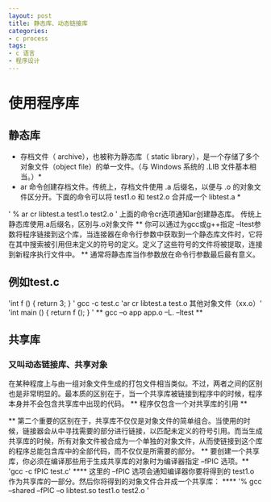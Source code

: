 ```yaml
---
layout: post
title: 静态库、动态链接库
categories:
- c process
tags:
- c 语言
- 程序设计
---
```

# 使用程序库
## 静态库

* 存档文件（ archive），也被称为静态库（ static library），是一个存储了多个对象文件（object file）的单一文件。（与 Windows 系统的 .LIB 文件基本相当。）*
* ar 命令创建存档文件。传统上，存档文件使用 .a 后缀名，以便与 .o 的对象文件区分开。下面的命令可以将 test1.o 和 test2.o 合并成一个 libtest.a *

' % ar cr libtest.a test1.o test2.o '
上面的命令cr选项通知ar创建静态库。
传统上静态库使用.a后缀名，区别与.o对象文件
** 你可以通过为gcc或g++指定 –ltest参数将程序链接到这个库，当连接器在命令行参数中获取到一个静态库文件时，它将在其中搜索被引用但未定义的符号的定义。定义了这些符号的文件将被提取，连接到新程序执行文件中。
** 通常将静态库当作参数放在命令行参数最后最有意义。
## 例如test.c
'int f ()
{
	return 3;
}
'
gcc -c test.c
'ar cr libtest.a test.o 其他对象文件（xx.o）'
'int main ()
{
	return f ();
}
'
** gcc –o app app.o –L. –ltest **



## 共享库
### 又叫动态链接库、共享对象
在某种程度上与由一组对象文件生成的打包文件相当类似。不过，两者之间的区别也是非常明显的。最本质的区别在于，当一个共享库被链接到程序中的时候，程序本身并不会包含共享库中出现的代码。
** 程序仅包含一个对共享库的引用 **

** 第二个重要的区别在于，共享库不仅仅是对象文件的简单组合。当使用的时候，链接器会从中寻找需要的部分进行链接，以匹配未定义的符号引用。而当生成共享库的时候，所有对象文件被合成为一个单独的对象文件，从而使链接到这个库的程序总能包含库中的全部代码，而不仅仅是所需要的部分。 
** 要创建一个共享库，你必须在编译那些用于生成共享库的对象时为编译器指定 –fPIC 选项。**
'gcc -c fPIC test.c'
**** 这里的 –fPIC 选项会通知编译器你要将得到的 test1.o 作为共享库的一部分。然后你将得到的对象文件合并成一个共享库： ****
'% gcc –shared –fPIC –o libtest.so test1.o test2.o '

